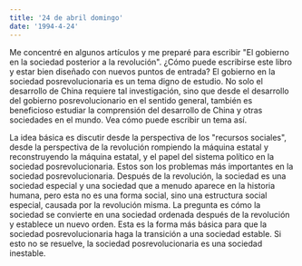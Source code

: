 ```yaml
---
title: '24 de abril domingo'
date: '1994-4-24'
---
```


Me concentré en algunos artículos y me preparé para escribir "El gobierno en la sociedad posterior a la revolución". ¿Cómo puede escribirse este libro y estar bien diseñado con nuevos puntos de entrada? El gobierno en la sociedad posrevolucionaria es un tema digno de estudio. No solo el desarrollo de China requiere tal investigación, sino que desde el desarrollo del gobierno posrevolucionario en el sentido general, también es beneficioso estudiar la comprensión del desarrollo de China y otras sociedades en el mundo. Vea cómo puede escribir un tema así.

La idea básica es discutir desde la perspectiva de los "recursos sociales", desde la perspectiva de la revolución rompiendo la máquina estatal y reconstruyendo la máquina estatal, y el papel del sistema político en la sociedad posrevolucionaria. Estos son los problemas más importantes en la sociedad posrevolucionaria. Después de la revolución, la sociedad es una sociedad especial y una sociedad que a menudo aparece en la historia humana, pero esta no es una forma social, sino una estructura social especial, causada por la revolución misma. La pregunta es cómo la sociedad se convierte en una sociedad ordenada después de la revolución y establece un nuevo orden. Esta es la forma más básica para que la sociedad posrevolucionaria haga la transición a una sociedad estable. Si esto no se resuelve, la sociedad posrevolucionaria es una sociedad inestable.

